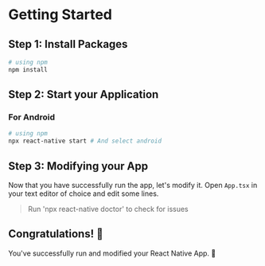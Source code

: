 
# Getting Started

## Step 1: Install Packages

```bash
# using npm
npm install
```
## Step 2: Start your Application

### For Android

```bash
# using npm
npx react-native start # And select android
```
## Step 3: Modifying your App

Now that you have successfully run the app, let's modify it.
Open `App.tsx` in your text editor of choice and edit some lines.

> Run  'npx react-native doctor' to check for issues

## Congratulations! :tada:

You've successfully run and modified your React Native App. :partying_face:

